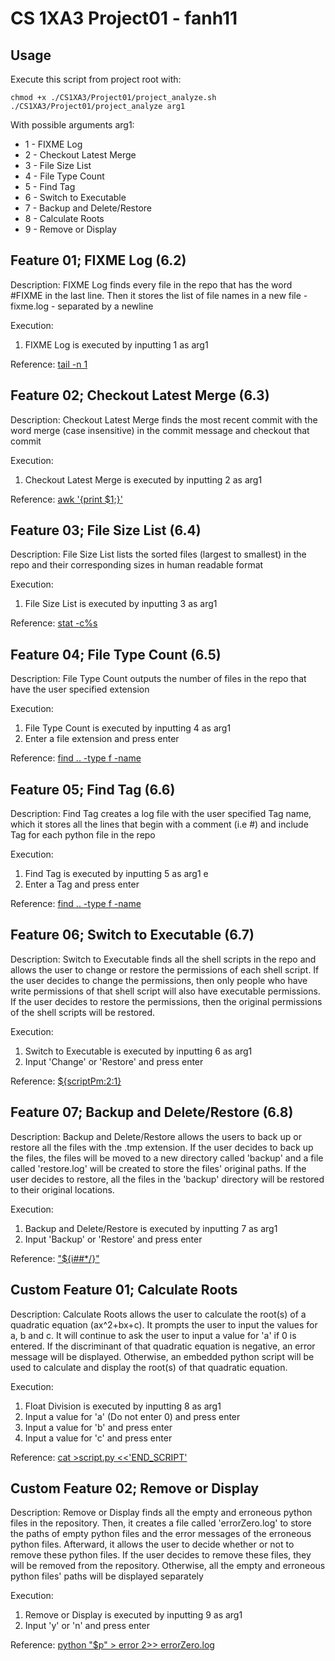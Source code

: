 # CS 1XA3 Project01 - fanh11

## Usage
Execute this script from project root with: 
``` 
chmod +x ./CS1XA3/Project01/project_analyze.sh 
./CS1XA3/Project01/project_analyze arg1 
``` 
With possible arguments arg1: 
* 1 - FIXME Log 
* 2 - Checkout Latest Merge 
* 3 - File Size List 
* 4 - File Type Count 
* 5 - Find Tag
* 6 - Switch to Executable
* 7 - Backup and Delete/Restore
* 8 - Calculate Roots
* 9 - Remove or Display

## Feature 01; FIXME Log (6.2)
Description: FIXME Log finds every file in the repo that has the word #FIXME in the last line. Then it stores 
the list of file names in a new file - fixme.log - separated by a newline
 
Execution: 
1. FIXME Log is executed by inputting 1 as arg1
 
Reference: [tail -n 1](https://unix.stackexchange.com/questions/286544/how-to-extract-first-and-last-lines-in-a-file)

## Feature 02; Checkout Latest Merge (6.3)
Description: Checkout Latest Merge finds the most recent commit with the word merge (case insensitive) in the 
commit message and checkout that commit 

Execution: 
1. Checkout Latest Merge is executed by inputting 2 as arg1 

Reference: [awk '{print $1;}'](https://unix.stackexchange.com/questions/65932/how-to-get-the-first-word-of-a-string)

## Feature 03; File Size List (6.4)
Description: File Size List lists the sorted files (largest to smallest) in the repo and their corresponding sizes in human readable format

Execution: 
1. File Size List is executed by inputting 3 as arg1

Reference: [stat -c%s](https://www.cyberciti.biz/faq/howto-bash-check-file-size-in-linux-unix-scripting/)

## Feature 04; File Type Count (6.5)
Description: File Type Count outputs the number of files in the repo that have the user specified extension 

Execution: 
1. File Type Count is executed by inputting 4 as arg1 
2. Enter a file extension and press enter 

Reference: [find .. -type f -name](https://mac1xa3.ca/Slides/Week05/1XA3_Lab_Week05.html)

## Feature 05; Find Tag (6.6)
Description: Find Tag creates a log file with the user specified Tag name, which it stores all the lines that
begin with a comment (i.e #) and include Tag for each python file in the repo

Execution: 
1. Find Tag is executed by inputting 5 as arg1 e
2. Enter a Tag and press enter

Reference: [find .. -type f -name](https://mac1xa3.ca/Slides/Week05/1XA3_Lab_Week05.html)

## Feature 06; Switch to Executable (6.7)
Description: Switch to Executable finds all the shell scripts in the repo and allows the user to change or restore
the permissions of each shell script. If the user decides to change the permissions, then only people who have write
permissions of that shell script will also have executable permissions. If the user decides to restore the permissions,
then the original permissions of the shell scripts will be restored.

Execution:
1. Switch to Executable is executed by inputting 6 as arg1
2. Input 'Change' or 'Restore' and press enter

Reference: [${scriptPm:2:1}](https://unix.stackexchange.com/questions/303960/index-a-string-in-bash)

## Feature 07; Backup and Delete/Restore (6.8)
Description: Backup and Delete/Restore allows the users to back up or restore all the files with the .tmp extension. 
If the user decides to back up the files, the files will be moved to a new directory called 'backup' and a file
called 'restore.log' will be created to store the files' original paths. If the user decides to restore, all the files
in the 'backup' directory will be restored to their original locations.  

Execution:
1. Backup and Delete/Restore is executed by inputting 7 as arg1
2. Input 'Backup' or 'Restore' and press enter

Reference: ["${i##*/}"](https://www.tldp.org/LDP/abs/html/string-manipulation.html)

## Custom Feature 01; Calculate Roots
Description: Calculate Roots allows the user to calculate the root(s) of a quadratic equation (ax^2+bx+c). It prompts 
the user to input the values for a, b and c. It will continue to ask the user to input a value for 'a' if 0 is 
entered. If the discriminant of that quadratic equation is negative, an error message will be displayed. Otherwise, an 
embedded python script will be used to calculate and display the root(s) of that quadratic equation.

Execution:  
1. Float Division is executed by inputting 8 as arg1
2. Input a value for 'a' (Do not enter 0) and press enter
3. Input a value for 'b' and press enter
4. Input a value for 'c' and press enter

Reference: [cat >script.py <<'END_SCRIPT'](https://unix.stackexchange.com/questions/184726/how-to-include-python-script-inside-a-bash-script)

## Custom Feature 02; Remove or Display
Description: Remove or Display finds all the empty and erroneous python files in the repository. Then, it creates a
file called 'errorZero.log' to store the paths of empty python files and the error messages of the erroneous python 
files. Afterward, it allows the user to decide whether or not to remove these python files. If the user decides to 
remove these files, they will be removed from the repository. Otherwise, all the empty and erroneous python files' 
paths will be displayed separately 

Execution:
1. Remove or Display is executed by inputting 9 as arg1
2. Input 'y' or 'n' and press enter

Reference: [python "$p" > error 2>> errorZero.log](https://mac1xa3.ca/Slides/Week04/1XA3_Lecture_Week04.html)

